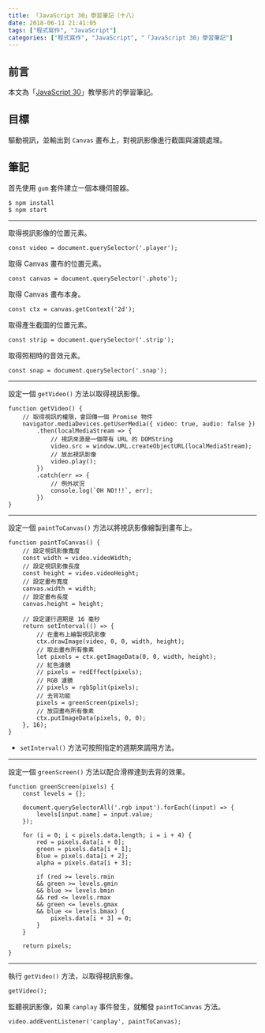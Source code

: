 ```yaml
---
title: 「JavaScript 30」學習筆記（十八）
date: 2018-06-11 21:41:05
tags: ["程式寫作", "JavaScript"]
categories: ["程式寫作", "JavaScript", "「JavaScript 30」學習筆記"]
---
```


## 前言
本文為「[JavaScript 30](https://javascript30.com/)」教學影片的學習筆記。

## 目標
驅動視訊，並輸出到 `Canvas` 畫布上，對視訊影像進行截圖與濾鏡處理。

## 筆記
首先使用 `gum` 套件建立一個本機伺服器。
```
$ npm install
$ npm start
```
---
取得視訊影像的位置元素。
```JS
const video = document.querySelector('.player');
```
取得 Canvas 畫布的位置元素。
```JS
const canvas = document.querySelector('.photo');
```
取得 Canvas 畫布本身。
```JS
const ctx = canvas.getContext('2d');
```
取得產生截圖的位置元素。
```JS
const strip = document.querySelector('.strip');
```
取得照相時的音效元素。
```JS
const snap = document.querySelector('.snap');
```
---
設定一個 `getVideo()` 方法以取得視訊影像。
```JS
function getVideo() {
    // 取得視訊的權限，會回傳一個 Promise 物件
    navigator.mediaDevices.getUserMedia({ video: true, audio: false })
        .then(localMediaStream => {
            // 視訊來源是一個帶有 URL 的 DOMString
            video.src = window.URL.createObjectURL(localMediaStream);
            // 放出視訊影像
            video.play();
        })
        .catch(err => {
            // 例外狀況
            console.log(`OH NO!!!`, err);
        })
}
```
---
設定一個 `paintToCanvas()` 方法以將視訊影像繪製到畫布上。
```JS
function paintToCanvas() {
    // 設定視訊影像寬度
    const width = video.videoWidth;
    // 設定視訊影像長度
    const height = video.videoHeight;
    // 設定畫布寬度
    canvas.width = width;
    // 設定畫布長度
    canvas.height = height;

    // 設定運行週期是 16 毫秒
    return setInterval(() => {
        // 在畫布上繪製視訊影像
        ctx.drawImage(video, 0, 0, width, height);
        // 取出畫布所有像素
        let pixels = ctx.getImageData(0, 0, width, height);
        // 紅色濾鏡
        // pixels = redEffect(pixels);
        // RGB 濾鏡
        // pixels = rgbSplit(pixels);
        // 去背功能
        pixels = greenScreen(pixels);
        // 放回畫布所有像素
        ctx.putImageData(pixels, 0, 0);
    }, 16);
}
```
- `setInterval()` 方法可按照指定的週期來調用方法。
---
設定一個 `greenScreen()` 方法以配合滑桿達到去背的效果。
```JS
function greenScreen(pixels) {
    const levels = {};

    document.querySelectorAll('.rgb input').forEach((input) => {
        levels[input.name] = input.value;
    });

    for (i = 0; i < pixels.data.length; i = i + 4) {
        red = pixels.data[i + 0];
        green = pixels.data[i + 1];
        blue = pixels.data[i + 2];
        alpha = pixels.data[i + 3];

        if (red >= levels.rmin
        && green >= levels.gmin
        && blue >= levels.bmin
        && red <= levels.rmax
        && green <= levels.gmax
        && blue <= levels.bmax) {
            pixels.data[i + 3] = 0;
        }
    }

    return pixels;
}
```
---
執行 `getVideo()` 方法，以取得視訊影像。
```JS
getVideo();
```
監聽視訊影像，如果 `canplay` 事件發生，就觸發 `paintToCanvas` 方法。
```JS
video.addEventListener('canplay', paintToCanvas);
```